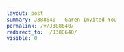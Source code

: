 ```yaml
---
layout: post
summary: J388640 - Garen Invited You
permalink: /v/J388640/
redirect_to:  /J388640/
visible: 0
---
```



